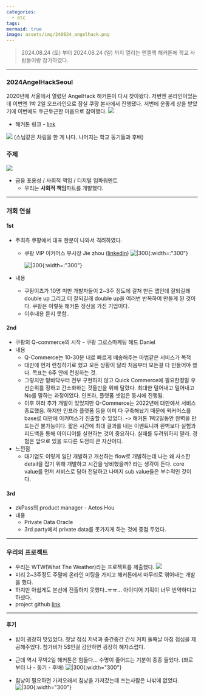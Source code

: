 ```yaml
---
categories:
  - etc
tags: 
mermaid: true
image: assets/img/240824_angelhack.png
---
```

> 2024.08.24 (토) 부터 2024.08.24 (일) 까지 열리는 엔젤핵 해커톤에 학교 사람들이랑 참가하였다.
---

### 2024AngelHackSeoul
 2020년에 서울에서 열렸던 AngelHack 해커톤이 다시 찾아왔다. 저번엔 온라인이었는데 이번엔 1박 2일 오프라인으로 잠실 쿠팡 본사에서 진행됐다.  저번에 운좋게 상을 받았기에 이번에도 두근두근한 마음으로 참여했다.
![](https://i.imgur.com/hIVyNXi.png)

- 해커톤 링크 - [link](https://angelhack.com/hackglobal/seoul/)

![](https://i.imgur.com/WtoXUCO.png)
(스님같은 차림을 한 게 나다. 나머지는 학교 동기들과 후배)

### 주제
![](https://i.imgur.com/k0ufJSh.png)
- 금융 포용성 / 사회적 책임 / 디지털 임파워멘트
	- 우리는 **사회적 책임**파트를 개발했다.

----

### 개회 연설

#### 1st
- 주최측 쿠팡에서 대표 한분이 나와서 격려하였다.
	- 쿠팡 VIP 이커머스 부사장 Jie zhou ([linkedin](https://kr.linkedin.com/in/jiezhou1))
		![|300](https://i.imgur.com/NlE7YVm.png){:width=:"300"}

		![|300](https://i.imgur.com/2E7lmkV.jpeg){:width=:"300"}

- 내용
	- 쿠팡이츠가 10명 미만 개발자들이 2~3주 정도에 걸쳐 만든 앱인데 잘되길래 double up 그리고 더 잘되길래 double up을 여러번 반복하여 만들게 된 것이다. 쿠팡은 이렇듯 해커톤 정신을 가진 기업이다.
	- 이후내용 듣지 못함..


#### 2nd
- 쿠팡의 Q-commerce의 시작 - 쿠팡 그로스마케팅 헤드 Daniel
- 내용
	- Q-Commerce는 10-30분 내로 빠르게 배송해주는 마법같은 서비스가 목적
	- 대만에 먼저 런칭하기로 했고 모든 상황이 달라 처음부터 모든걸 다 만들어야 했다. 목표는 6주 안에 런칭하는 것.
	- 그렇지만 밑바닥부터 전부 구현하지 않고 Quick Commerce에 필요한정말 우선순위를 정하고 간소화하는 것들만을 위해 달렸다. 최대한 덜어내고 덜어내고 No를 말하는 과정이었다. 인프라, 플랫폼 셋업은 동시에 진행됨. 
	- 이후 여러 추가 개발이 있었지만 Q-Commerce는 2022년에 대만에서 서비스 종료했음. 하지만 인프라 플랫폼 등을 이미 다 구축해놨기 때문에 퀵커머스를 base로 대만에 이커머스가 진출할 수 있었다.
	-> 해커톤 1박2일동안 완벽을 만드는건 불가능이다. 짧은 시간에 최대 결과를 내는 이벤트니까 완벽보다 실험과 피드백을 통해 아이디어를 실현하는 것이 중요하다. 실패를 두려워하지 말라. 경험은 앞으로 있을 또다른 도전의 큰 자산이다.
- 느낀점
	- 대기업도 이렇게 일단 개발하고 개선하는 flow로 개발하는데 나는 왜 사소한 detail을 잡기 위해 개발하고 시간을 낭비했을까? 라는 생각이 든다. core value를 먼저 서비스로 담아 전달하고 나머지 sub value들은 부수적인 것이다.

#### 3rd
- zkPass의 product manager - Aetos Hou
- 내용
	- Private Data Oracle
	- 3rd party에서 private data를 못가지게 하는 것에 중점 두었다.

---

### 우리의 프로젝트
- 우리는 WTW(What The Weather)라는 프로젝트를 제출했다. 
	![](https://i.imgur.com/OTEYfGl.png)
- 미리 2~3주정도 주말에 온라인 미팅을 가지고 해커톤에서 마무리로 엮어내는 개발을 했다.
- 하지만 아쉽게도 본선에 진출하지 못했다..ㅠㅠ... 아이디어 기획이 너무 빈약하다고 하셨다.
- project github [link](https://github.com/what-the-weather2024/.github/tree/main/profile)

---

#### 후기
- 밥이 굉장히 맛있었다. 첫날 점심 저녁과 중간중간 간식 커피 둘째날 아침 점심을 제공해주었다. 참가비가 5$인걸 감안하면 굉장히 혜자스럽다.
- 근데 역시 무박2일 해커톤은 힘들다... 수명이 줄어드는 기분이 종종 들었다. (좌로부터 나 - 동기 - 후배)
	![|300](https://i.imgur.com/5ejPzGM.jpeg){:width="300"}

- 침낭이 필요하면 가져오래서 침낭을 가져갔는데 쓰는사람은 나밖에 없었다. 
	![|300](https://i.imgur.com/DyWUkKh.jpeg){:width="300"}
